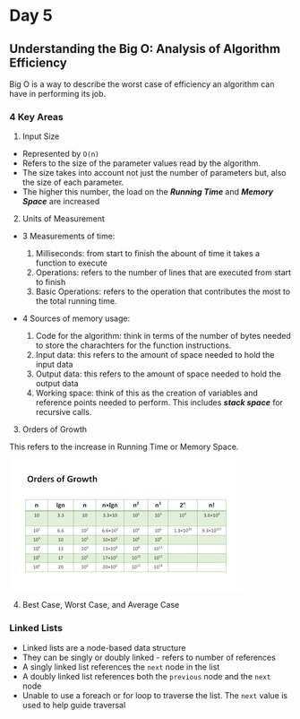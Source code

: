 # Day 5

## Understanding the Big O: Analysis of Algorithm Efficiency

Big O is a way to describe the worst case of efficiency an algorithm
can have in performing its job.

### 4 Key Areas

1. Input Size

- Represented by `O(n)`
- Refers to the size of the parameter values read by the algorithm.
- The size takes into account not just the number of parameters but, also the size of each parameter.
- The higher this number, the load on the ***Running Time*** and ***Memory Space*** are increased

2. Units of Measurement

- 3 Measurements of time:
  1. Milliseconds: from start to finish the abount of time it takes a function to execute
  2. Operations: refers to the number of lines that are executed from start to finish
  3. Basic Operations: refers to the operation that contributes the most to the total running time.

- 4 Sources of memory usage:
  1. Code for the algorithm: think in terms of the number of bytes needed to store the charachters for the function instructions.
  2. Input data: this refers to the amount of space needed to hold the input data
  3. Output data: this refers to the amount of space needed to hold the output data
  4. Working space: think of this as the creation of variables and reference points needed to perform. This includes ***stack space*** for recursive calls.

3. Orders of Growth

This refers to the increase in Running Time or Memory Space.

![Orders of Growth](../Code401-Notes/Big%20O%20screenshots/OrdersOfGrowth.png)

4. Best Case, Worst Case, and Average Case

### Linked Lists
* Linked lists are a node-based data structure
* They can be singly or doubly linked - refers to number of references
* A singly linked list references the `next` node in the list
* A doubly linked list references both the `previous` node and the `next` node
* Unable to use a foreach or for loop to traverse the list. The `next` value is used to help guide traversal


